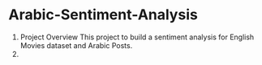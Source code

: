 # Arabic-Sentiment-Analysis
1.  Project Overview
This project to build a sentiment analysis for English Movies dataset and Arabic Posts.
3.  
